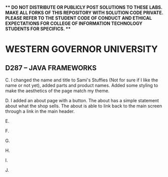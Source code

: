 <strong>** DO NOT DISTRIBUTE OR PUBLICLY POST SOLUTIONS TO THESE LABS. MAKE ALL FORKS OF THIS REPOSITORY WITH SOLUTION CODE PRIVATE. PLEASE REFER TO THE STUDENT CODE OF CONDUCT AND ETHICAL EXPECTATIONS FOR COLLEGE OF INFORMATION TECHNOLOGY STUDENTS FOR SPECIFICS. ** </strong>

# WESTERN GOVERNOR UNIVERSITY 
## D287 – JAVA FRAMEWORKS

C. I changed the name and title to Sami's Stuffies (Not for sure if I like the name or not yet), 
added parts and product names. Added some styling to make the aesthetics of the page match my theme.

D. I added an about page with a button. The about has a simple statement about what the shop
sells. The about is able to link back to the main screen through a link in the main header. 

E.

F.

G.

H.

I.

J.

